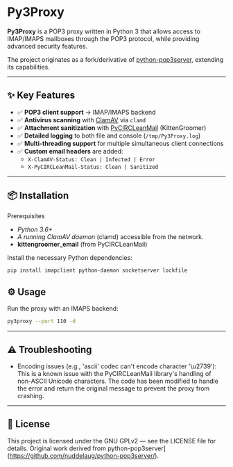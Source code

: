 # Py3Proxy

**Py3Proxy** is a POP3 proxy written in Python 3 that allows access to IMAP/IMAPS mailboxes through the POP3 protocol, while providing advanced security features.  

The project originates as a fork/derivative of [python-pop3server](https://github.com/nuddelaug/python-pop3server/), extending its capabilities.

---

## ✨ Key Features

- ✅ **POP3 client support** → IMAP/IMAPS backend  
- ✅ **Antivirus scanning** with [ClamAV](https://www.clamav.net/) via `clamd`  
- ✅ **Attachment sanitization** with [PyCIRCLeanMail](https://github.com/CIRCL/PyCIRCLeanMail) (KittenGroomer)  
- ✅ **Detailed logging** to both file and console (`/tmp/Py3Proxy.log`)  
- ✅ **Multi-threading support** for multiple simultaneous client connections  
- ✅ **Custom email headers** are added:
  - `X-ClamAV-Status: Clean | Infected | Error`  
  - `X-PyCIRCLeanMail-Status: Clean | Sanitized`  

---

## 📦 Installation

Prerequisites
- *Python 3.6+*
- *A running ClamAV daemon* (clamd) accessible from the network.
- **kittengroomer_email** (from PyCIRCLeanMail)

Install the necessary Python dependencies:
```bash
pip install imapclient python-daemon socketserver lockfile
```

##  ⚙️ Usage
Run the proxy with an IMAPS backend:
```bash
py3proxy --port 110 -d
```

---
## ⚠️ Troubleshooting
- Encoding issues (e.g., 'ascii' codec can't encode character '\u2739'): This is a known issue with the PyCIRCLeanMail library's handling of non-ASCII Unicode characters. The code has been modified to handle the error and return the original message to prevent the proxy from crashing.

---

## 📜 License

This project is licensed under the GNU GPLv2 — see the LICENSE file for details.
Original work derived from python-pop3server](https://github.com/nuddelaug/python-pop3server/).
